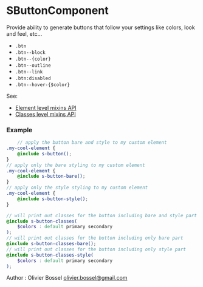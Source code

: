 # SButtonComponent

Provide ability to generate buttons that follow your settings like colors, look and feel, etc...

- ```.btn```
- ```.btn--block```
- ```.btn--{color}```
- ```.btn--outline```
- ```.btn--link```
- ```.btn:disabled```
- ```.btn--hover-{$color}```

See:
- [Element level mixins API](./sass/_main.md)
- [Classes level mixins API](./sass/_classes.md)


### Example
```scss
	// apply the button bare and style to my custom element
.my-cool-element {
	@include s-button();
}
// apply only the bare styling to my custom element
.my-cool-element {
	@include s-button-bare();
}
// apply only the style styling to my custom element
.my-cool-element {
	@include s-button-style();
}

// will print out classes for the button including bare and style part
@include s-button-classes(
	$colors : default primary secondary
);
// will print out classes for the button including only bare part
@include s-button-classes-bare();
// will print out classes for the button including only style part
@include s-button-classes-style(
	$colors : default primary secondary
);
```
Author : Olivier Bossel <olivier.bossel@gmail.com>